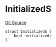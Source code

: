 # InitializedS
[Git Source](https://github.com/thrackle-io/tron/blob/fa1f71d854feb4f93c1bbe77dbe731527e9e3d00/src/client/token/handler/diamond/RuleStorage.sol)


```solidity
struct InitializedS {
    bool initialized;
}
```

